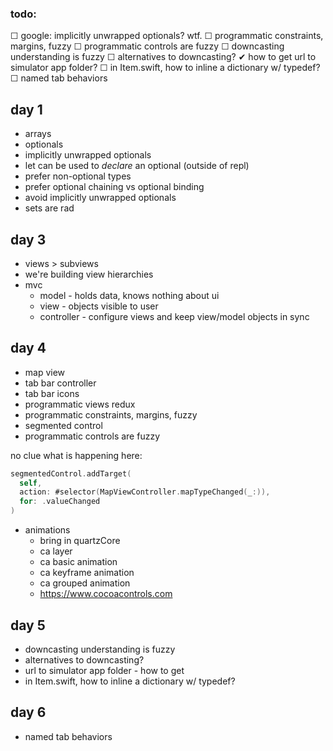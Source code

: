 ### todo:

☐ google: implicitly unwrapped optionals? wtf.
☐ programmatic constraints, margins, fuzzy
☐ programmatic controls are fuzzy
☐ downcasting understanding is fuzzy
☐ alternatives to downcasting?
✔ how to get url to simulator app folder?
☐ in Item.swift, how to inline a dictionary w/ typedef?
☐ named tab behaviors

## day 1

- arrays
- optionals
- implicitly unwrapped optionals
- let can be used to _declare_ an optional (outside of repl)
- prefer non-optional types
- prefer optional chaining vs optional binding
- avoid implicitly unwrapped optionals
- sets are rad

## day 3

- views > subviews
- we're building view hierarchies
- mvc
  - model - holds data, knows nothing about ui
  - view - objects visible to user
  - controller - configure views and keep view/model objects in sync

## day 4

- map view
- tab bar controller
- tab bar icons
- programmatic views redux
- programmatic constraints, margins, fuzzy
- segmented control
- programmatic controls are fuzzy

no clue what is happening here:
```swift
segmentedControl.addTarget(
  self,
  action: #selector(MapViewController.mapTypeChanged(_:)),
  for: .valueChanged
)
```

- animations
  - bring in quartzCore
  - ca layer
  - ca basic animation
  - ca keyframe animation
  - ca grouped animation
  - https://www.cocoacontrols.com

## day 5

- downcasting understanding is fuzzy
- alternatives to downcasting?
- url to simulator app folder - how to get
- in Item.swift, how to inline a dictionary w/ typedef?

## day 6

- named tab behaviors

